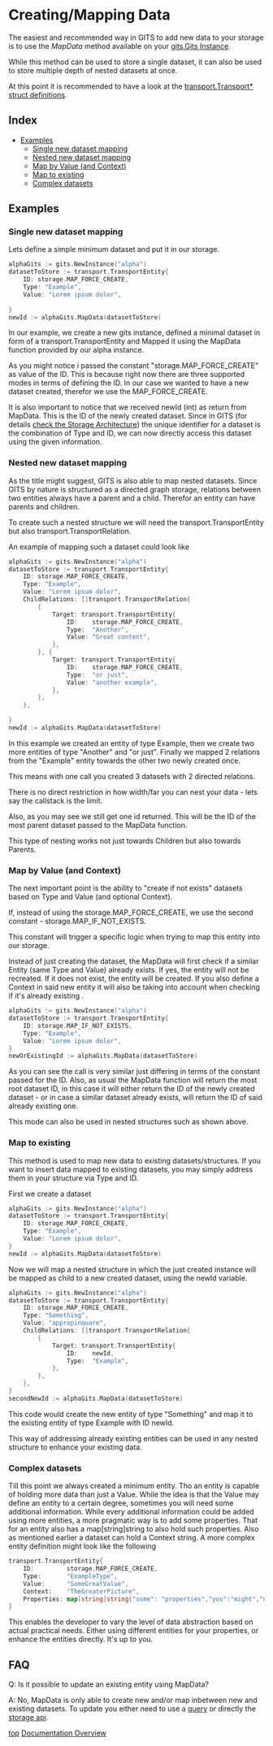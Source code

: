 # Creating/Mapping Data
The easiest and recommended way in GITS to add new data to your storage is to use the *MapData* method available on your [gits.Gits Instance](INSTANCES.md).

While this method can be used to store a single dataset, it can also be used to store multiple depth of nested datasets at once.

At this point it is recommended to have a look at the [transport.Transport* struct definitions](STORAGE_ARCHITECTURE.md).

## Index
* [Examples](#examples)
  * [Single new dataset mapping](#single-new-dataset-mapping)
  * [Nested new dataset mapping](#nested-new-dataset-mapping)
  * [Map by Value (and Context)](#map-by-value-and-context)
  * [Map to existing](#map-to-existing)
  * [Complex datasets](#complex-datasets)

## Examples
### Single new dataset mapping
Lets define a simple minimum dataset and put it in our storage.

```go
alphaGits := gits.NewInstance("alpha")
datasetToStore := transport.TransportEntity{
	ID: storage.MAP_FORCE_CREATE,
	Type: "Example",
	Value: "Lorem ipsum dolor",
	
}
newId := alphaGits.MapData(datasetToStore)
```

In our example, we create a new gits instance, defined a minimal dataset in form of a transport.TransportEntity and Mapped it using the MapData function provided by our alpha instance.

As you might notice i passed the constant "storage.MAP_FORCE_CREATE" as value of the ID. This is because right now there are three supported modes in terms of defining the ID. In our case we wanted to have a new dataset created, therefor we use the MAP_FORCE_CREATE.

It is also important to notice that we received newId (int) as return from MapData. This is the ID of the newly created dataset. Since in GITS (for details [check the Storage Architecture](STORAGE_ARCHITECTURE.md)) the unique identifier for a dataset is the combination of Type and ID, we can now directly access this dataset using the given information.


### Nested new dataset mapping
As the title might suggest, GITS is also able to map nested datasets. Since GITS by nature is structured as a directed graph storage, relations between two entities always have a parent and a child. Therefor an entity can have parents and children.

To create such a nested structure we will need the transport.TransportEntity but also transport.TransportRelation.

An example of mapping such a dataset could look like
```go
alphaGits := gits.NewInstance("alpha")
datasetToStore := transport.TransportEntity{
	ID: storage.MAP_FORCE_CREATE,
	Type: "Example",
	Value: "Lorem ipsum dolor",
	ChildRelations: []transport.TransportRelation{
        {
            Target: transport.TransportEntity{
                ID:    storage.MAP_FORCE_CREATE,
                Type:  "Another",
                Value: "Great content",
            },
        }, {
            Target: transport.TransportEntity{
                ID:    storage.MAP_FORCE_CREATE,
                Type:  "or just",
                Value: "another example",
            },
        },
    },
	
}
newId := alphaGits.MapData(datasetToStore)
```

In this example we created an entity of type Example, then we create two more entities of type "Another" and "or just". Finally we mapped 2 relations from the "Example" entity towards the other two newly created once.

This means with one call you created 3 datasets with 2 directed relations.

There is no direct restriction in how width/far you can nest your data - lets say the callstack is the limit.

Also, as you may see we still get one id returned. This will be the ID of the most parent dataset passed to the MapData function.

This type of nesting works not just towards Children but also towards Parents. 

### Map by Value (and Context)
The next important point is the ability to "create if not exists" datasets based on Type and Value (and optional Context).

If, instead of using the storage.MAP_FORCE_CREATE, we use the second constant - storage.MAP_IF_NOT_EXISTS.

This constant will trigger a specific logic when trying to map this entity into our storage.

Instead of just creating the dataset, the MapData will first check if a similar Entity (same Type and Value) already exists. If yes, the entity will not be recreated. If it does not exist, the entity will be created. If you also define a Context in said new entity it will also be taking into account when checking if it's already existing .

```go
alphaGits := gits.NewInstance("alpha")
datasetToStore := transport.TransportEntity{
	ID: storage.MAP_IF_NOT_EXISTS,
	Type: "Example",
	Value: "Lorem ipsum dolor",
}
newOrExistingId := alphaGits.MapData(datasetToStore)
```
As you can see the call is very similar just differing in terms of the constant passed for the ID. Also, as usual the MapData function will return the most root dataset ID, in this case it will either return the ID of the newly created dataset - or in case a similar dataset already exists, will return the ID of said already existing one.

This mode can also be used in nested structures such as shown above.

### Map to existing
This method is used to map new data to existing datasets/structures. If you want to insert data mapped to existing datasets, you may simply address them in your structure via Type and ID.

First we create a dataset 
```go
alphaGits := gits.NewInstance("alpha")
datasetToStore := transport.TransportEntity{
	ID: storage.MAP_FORCE_CREATE,
	Type: "Example",
	Value: "Lorem ipsum dolor",
}
newId := alphaGits.MapData(datasetToStore)
```

Now we will map a nested structure in which the just created instance will be mapped as child to a new created dataset, using the newId variable.
```go
alphaGits := gits.NewInstance("alpha")
datasetToStore := transport.TransportEntity{
	ID: storage.MAP_FORCE_CREATE,
	Type: "Something",
	Value: "appropinquare",
	ChildRelations: []transport.TransportRelation{
        {
            Target: transport.TransportEntity{
                ID:    newId,
                Type:  "Example",
            },
        },
    },
}
secondNewId := alphaGits.MapData(datasetToStore)
```

This code would create the new entity of type "Something" and map it to the existing entity of type Example with ID newId.

This way of addressing already existing entities can be used in any nested structure to enhance your existing data.

### Complex datasets
Till this point we always created a minimum entity. Tho an entity is capable of holding more data than just a Value. While the idea is that the Value may define an entity to a certain degree, sometimes you will need some additional information. While every additional information could be added using more entities, a more pragmatic way is to add some properties. That for an entity also has a map[string]string to also hold such properties. Also as mentioned earlier a dataset can hold a Context string. A more complex entity definition might look like the following

```go
transport.TransportEntity{
    ID:         storage.MAP_FORCE_CREATE,
    Type:       "ExampleType",
    Value:      "SomeGreatValue",
    Context:    "TheGreaterPicture",
    Properties: map[string]string{"some": "properties","you":"might","need":"later"},
}
```

This enables the developer to vary the level of data abstraction based on actual practical needs. Either using different entities for your properties, or enhance the entities directly. It's up to you.


## FAQ

Q: Is it possible to update an existing entity using MapData?

A: No, MapData is only able to create new and/or map inbetween new and existing datasets. To update you either need to use a [query](QUERY.md) or directly the [storage api](STORAGE_API.md).


[top](#creatingmapping-data)
[Documentation Overview](INDEX.md)